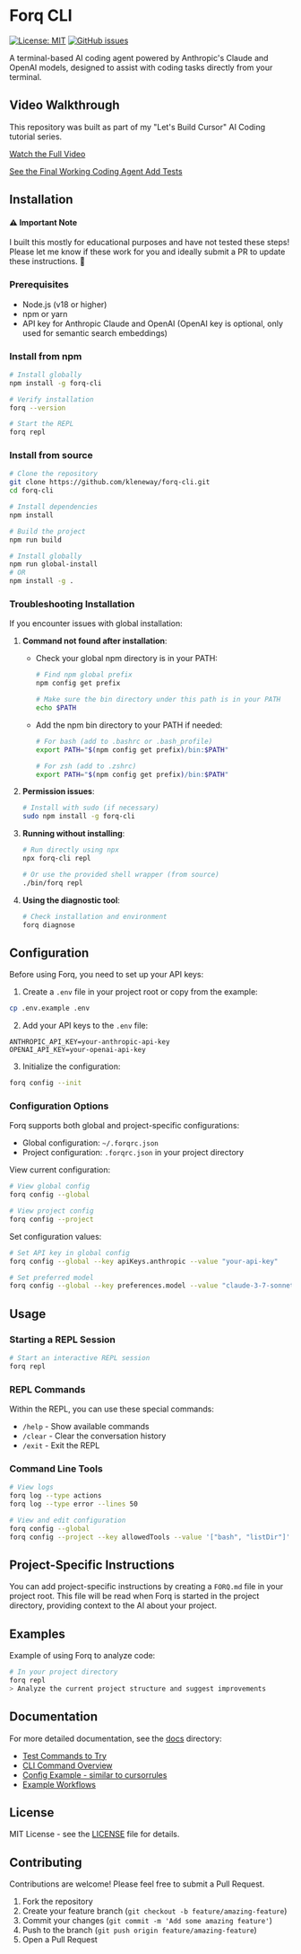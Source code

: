 # Forq CLI

[![License: MIT](https://img.shields.io/badge/License-MIT-blue.svg)](https://opensource.org/licenses/MIT)
[![GitHub issues](https://img.shields.io/github/issues/kleneway/forq-cli)](https://github.com/kleneway/forq-cli/issues)

A terminal-based AI coding agent powered by Anthropic's Claude and OpenAI models, designed to assist with coding tasks directly from your terminal.

## Video Walkthrough

This repository was built as part of my "Let's Build Cursor" AI Coding tutorial series. 

[Watch the Full Video](https://youtu.be/gvpxq1hqzXY)

[See the Final Working Coding Agent Add Tests](https://youtu.be/gvpxq1hqzXY?si=vKs9F6iRx1799A_c&t=3346)

## Installation 
#### ⚠️ Important Note
I built this mostly for educational purposes and have not tested these steps! Please let me know if these work for you and ideally submit a PR to update these instructions. 🙏

### Prerequisites

- Node.js (v18 or higher)
- npm or yarn
- API key for Anthropic Claude and OpenAI (OpenAI key is optional, only used for semantic search embeddings)

### Install from npm

```bash
# Install globally
npm install -g forq-cli

# Verify installation
forq --version

# Start the REPL
forq repl
```

### Install from source

```bash
# Clone the repository
git clone https://github.com/kleneway/forq-cli.git
cd forq-cli

# Install dependencies
npm install

# Build the project
npm run build

# Install globally
npm run global-install
# OR
npm install -g .
```

### Troubleshooting Installation

If you encounter issues with global installation:

1. **Command not found after installation**:

   - Check your global npm directory is in your PATH:

     ```bash
     # Find npm global prefix
     npm config get prefix

     # Make sure the bin directory under this path is in your PATH
     echo $PATH
     ```

   - Add the npm bin directory to your PATH if needed:

     ```bash
     # For bash (add to .bashrc or .bash_profile)
     export PATH="$(npm config get prefix)/bin:$PATH"

     # For zsh (add to .zshrc)
     export PATH="$(npm config get prefix)/bin:$PATH"
     ```

2. **Permission issues**:

   ```bash
   # Install with sudo (if necessary)
   sudo npm install -g forq-cli
   ```

3. **Running without installing**:

   ```bash
   # Run directly using npx
   npx forq-cli repl

   # Or use the provided shell wrapper (from source)
   ./bin/forq repl
   ```

4. **Using the diagnostic tool**:
   ```bash
   # Check installation and environment
   forq diagnose
   ```

## Configuration

Before using Forq, you need to set up your API keys:

1. Create a `.env` file in your project root or copy from the example:

```bash
cp .env.example .env
```

2. Add your API keys to the `.env` file:

```
ANTHROPIC_API_KEY=your-anthropic-api-key
OPENAI_API_KEY=your-openai-api-key
```

3. Initialize the configuration:

```bash
forq config --init
```

### Configuration Options

Forq supports both global and project-specific configurations:

- Global configuration: `~/.forqrc.json`
- Project configuration: `.forqrc.json` in your project directory

View current configuration:

```bash
# View global config
forq config --global

# View project config
forq config --project
```

Set configuration values:

```bash
# Set API key in global config
forq config --global --key apiKeys.anthropic --value "your-api-key"

# Set preferred model
forq config --global --key preferences.model --value "claude-3-7-sonnet-20250219"
```

## Usage

### Starting a REPL Session

```bash
# Start an interactive REPL session
forq repl
```

### REPL Commands

Within the REPL, you can use these special commands:

- `/help` - Show available commands
- `/clear` - Clear the conversation history
- `/exit` - Exit the REPL

### Command Line Tools

```bash
# View logs
forq log --type actions
forq log --type error --lines 50

# View and edit configuration
forq config --global
forq config --project --key allowedTools --value '["bash", "listDir"]'
```

## Project-Specific Instructions

You can add project-specific instructions by creating a `FORQ.md` file in your project root. This file will be read when Forq is started in the project directory, providing context to the AI about your project.

## Examples

Example of using Forq to analyze code:

```bash
# In your project directory
forq repl
> Analyze the current project structure and suggest improvements
```

## Documentation

For more detailed documentation, see the [docs](./docs) directory:

- [Test Commands to Try](./docs/test-commands.md)
- [CLI Command Overview](./docs/cli-commands.md)
- [Config Example - similar to cursorrules](./docs/FORQ.md.example)
- [Example Workflows](./docs/example-workflows.md)

## License

MIT License - see the [LICENSE](LICENSE) file for details.

## Contributing

Contributions are welcome! Please feel free to submit a Pull Request.

1. Fork the repository
2. Create your feature branch (`git checkout -b feature/amazing-feature`)
3. Commit your changes (`git commit -m 'Add some amazing feature'`)
4. Push to the branch (`git push origin feature/amazing-feature`)
5. Open a Pull Request
